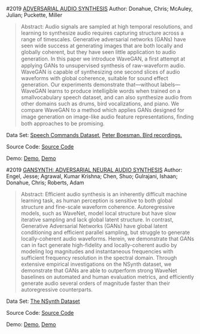 #2019 [ADVERSARIAL AUDIO SYNTHESIS](https://arxiv.org/abs/1802.04208)
Author: Donahue, Chris; McAuley, Julian; Puckette, Miller
>Abstract: Audio signals are sampled at high temporal resolutions, and learning to synthesize audio requires capturing structure across a range of timescales. Generative adversarial networks (GANs) have seen wide success at generating images that are both locally and globally coherent, but they have seen little application to audio generation. In this paper we introduce WaveGAN, a ﬁrst attempt at applying GANs to unsupervised synthesis of raw-waveform audio. WaveGAN is capable of synthesizing one second slices of audio waveforms with global coherence, suitable for sound effect generation. Our experiments demonstrate that—without labels—WaveGAN learns to produce intelligible words when trained on a smallvocabulary speech dataset, and can also synthesize audio from other domains such as drums, bird vocalizations, and piano. We compare WaveGAN to a method which applies GANs designed for image generation on image-like audio feature representations, ﬁnding both approaches to be promising.

Data Set: [Speech Commands Dataset](https://ai.googleblog.com/2017/08/launching-speech-commands-dataset.html), [Peter Boesman. Bird recordings.](https://www.xeno-canto.org/contributor/OOECIWCSWV)

Source Code: [Source Code](https://github.com/chrisdohue/wavegan)

Demo: [Demo](https://chrisdohue.com/wavegan_examples/), [Demo](https://chrisdohue.com/wavegan/)

#2019 [GANSYNTH: ADVERSARIAL NEURAL AUDIO SYNTHESIS](https://arxiv.org/abs/1902.08710)
Author: Engel, Jesse; Agrawal, Kumar Krishna; Chen, Shuo; Gulrajani, Ishaan; Donahue, Chris; Roberts, Adam
>Abstract: Efficient audio synthesis is an inherently difficult machine learning task, as human perception is sensitive to both global structure and fine-scale waveform coherence. Autoregressive models, such as WaveNet, model local structure but have slow iterative sampling and lack global latent structure. In contrast, Generative Adversarial Networks (GANs) have global latent conditioning and efficient parallel sampling, but struggle to generate locally-coherent audio waveforms. Herein, we demonstrate that GANs can in fact generate high-fidelity and locally-coherent audio by modeling log magnitudes and instantaneous frequencies with sufficient frequency resolution in the spectral domain. Through extensive empirical investigations on the NSynth dataset, we demonstrate that GANs are able to outperform strong WaveNet baselines on automated and human evaluation metrics, and efficiently generate audio several orders of magnitude faster than their autoregressive counterparts.

Data Set: [The NSynth Dataset](https://magenta.tensorflow.org/datasets/nsynth)

Source Code: [Source Code](https://github.com/tensorflow/magenta/tree/master/magenta/models/gansynth)

Demo: [Demo](https://colab.research.google.com/notebooks/magenta/gansynth/gansynth_demo.ipynb), [Demo](https://storage.googleapis.com/magentadata/papers/gansynth/index.html)

